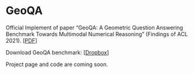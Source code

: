 # GeoQA
Official Implement of paper “GeoQA: A Geometric Question Answering Benchmark Towards Multimodal Numerical Reasoning” (Findings of ACL 2021). [<a href="https://arxiv.org/abs/2105.14517">PDF</a>]

Download GeoQA benchmark: [<a href="https://www.dropbox.com/sh/9euqc78dvz6a01e/AAAabmDL1Dd8_2dx1wSJSi8Fa?dl=0">Dropbox</a>]

Project page and code are coming soon.
